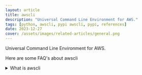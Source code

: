 ```yaml
---
layout: article
title: awscli
description: "Universal Command Line Environment for AWS."
tags: [python, awscli, pypi awscli, pypi, references]
date: 2023-12-27
cover: /assets/images/related-articles/general.png
---
```


Universal Command Line Environment for AWS.

Here are some FAQ's about awscli
<details>
<summary>What is awscli</summary>
Universal Command Line Environment for AWS.
</details>
